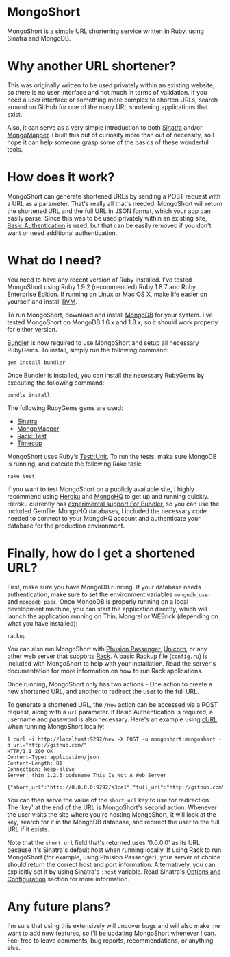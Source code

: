 MongoShort
==========

MongoShort is a simple URL shortening service written in Ruby, using Sinatra and MongoDB.

Why another URL shortener?
==========================

This was originally written to be used privately within an existing website, so there is no user interface and not much in terms of validation. If you need a user interface or something more complex to shorten URLs, search around on GitHub for one of the many URL shortening applications that exist.

Also, it can serve as a very simple introduction to both [Sinatra](http://www.sinatrarb.com/) and/or [MongoMapper](http://github.com/jnunemaker/mongomapper). I built this out of curiosity more than out of necessity, so I hope it can help someone grasp some of the basics of these wonderful tools.

How does it work?
=================

MongoShort can generate shortened URLs by sending a POST request with a URL as a parameter. That's really all that's needed. MongoShort will return the shortened URL and the full URL in JSON format, which your app can easily parse. Since this was to be used privately within an existing site, [Basic Authentication](http://en.wikipedia.org/wiki/Basic_access_authentication) is used, but that can be easily removed if you don't want or need additional authentication.

What do I need?
===============

You need to have any recent version of Ruby installed. I've tested MongoShort using Ruby 1.9.2 (recommended) Ruby 1.8.7 and Ruby Enterprise Edition. If running on Linux or Mac OS X, make life easier on yourself and install [RVM](http://rvm.beginrescueend.com/).

To run MongoShort, download and install [MongoDB](http://www.mongodb.org/) for your system. I've tested MongoShort on MongoDB 1.6.x and 1.8.x, so it should work properly for either version.

[Bundler](http://gembundler.com/) is now required to use MongoShort and setup all necessary RubyGems. To install, simply run the following command:

    gem install bundler

Once Bundler is installed, you can install the necessary RubyGems by executing the following command:

    bundle install

The following RubyGems gems are used:

 * [Sinatra](http://www.sinatrarb.com/)
 * [MongoMapper](http://github.com/jnunemaker/mongomapper)
 * [Rack::Test](http://github.com/brynary/rack-test)
 * [Timecop](http://github.com/jtrupiano/timecop)

MongoShort uses Ruby's [Test::Unit](http://ruby-doc.org/stdlib/libdoc/test/unit/rdoc/classes/Test/Unit.html). To run the tests, make sure MongoDB is running, and execute the following Rake task:

    rake test

If you want to test MongoShort on a publicly available site, I highly recommend using [Heroku](http://heroku.com/) and [MongoHQ](http://www.mongohq.com/) to get up and running quickly. Heroku currently has [experimental support For Bundler](http://docs.heroku.com/bundler), so you can use the included Gemfile. MongoHQ databases, I included the necessary code needed to connect to your MongoHQ account and authenticate your database for the production environment.

Finally, how do I get a shortened URL?
======================================

First, make sure you have MongoDB running. If your database needs authentication, make sure to set the environment variables `mongodb_user` and `mongodb_pass`. Once MongoDB is properly running on a local development machine, you can start the application directly, which will launch the application running on Thin, Mongrel or WEBrick (depending on what you have installed):

    rackup

You can also run MongoShort with [Phusion Passenger](http://www.modrails.com/), [Unicorn](http://unicorn.bogomips.org/), or any other web server that supports [Rack](http://rack.rubyforge.org/). A basic Rackup file (`config.ru`) is included with MongoShort to help with your installation. Read the server's documentation for more information on how to run Rack applications.

Once running, MongoShort only has two actions - One action to create a new shortened URL, and another to redirect the user to the full URL.

To generate a shortened URL, the `/new` action can be accessed via a POST request, along with a `url` parameter. If Basic Authentication is required, a username and password is also necessary. Here's an example using [cURL](http://curl.haxx.se/) when running MongoShort locally:

    $ curl -i http://localhost:9292/new -X POST -u mongoshort:mongoshort -d url="http://github.com/"
    HTTP/1.1 200 OK
    Content-Type: application/json
    Content-Length: 81
    Connection: keep-alive
    Server: thin 1.2.5 codename This Is Not A Web Server

    {"short_url":"http://0.0.0.0:9292/a3ca1","full_url":"http://github.com"}

You can then serve the value of the `short_url` key to use for redirection. The 'key' at the end of the URL is MongoShort's second action. Whenever the user visits the site where you're hosting MongoShort, it will look at the key, search for it in the MongoDB database, and redirect the user to the full URL if it exists.

Note that the `short_url` field that's returned uses '0.0.0.0' as its URL because it's Sinatra's default host when running locally. If using Rack to run MongoShort (for example, using Phusion Passenger), your server of choice should return the correct host and port information. Alternatively, you can explicitly set it by using Sinatra's `:host` variable. Read Sinatra's [Options and Configuration](http://www.sinatrarb.com/configuration.html) section for more information.

Any future plans?
=================

I'm sure that using this extensively will uncover bugs and will also make me want to add new features, so I'll be updating MongoShort whenever I can. Feel free to leave comments, bug reports, recommendations, or anything else.
